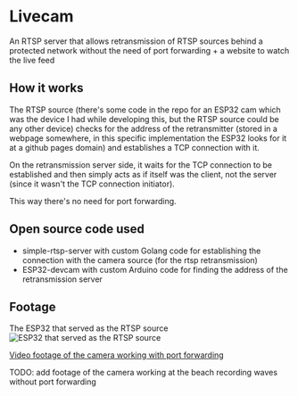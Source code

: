 # Livecam
An RTSP server that allows retransmission of RTSP sources behind a protected network without the need of port forwarding + a website to watch the live feed

## How it works
The RTSP source (there's some code in the repo for an ESP32 cam which was the device I had while developing this, but the RTSP source could be any other device) checks for the address of the retransmitter (stored in a webpage somewhere, in this specific implementation the ESP32 looks for it at a github pages domain) and establishes a TCP connection with it.

On the retransmission server side, it waits for the TCP connection to be established and then simply acts as if itself was the client, not the server (since it wasn't the TCP connection initiator).

This way there's no need for port forwarding.

## Open source code used
- simple-rtsp-server with custom Golang code for establishing the connection with the camera source (for the rtsp retransmission)
- ESP32-devcam with custom Arduino code for finding the address of the retransmission server

## Footage
The ESP32 that served as the RTSP source
![ESP32 that served as the RTSP source](https://user-images.githubusercontent.com/48866794/211899196-f07802fb-2508-46b7-a2cc-6316f61e7ee8.JPG)

[Video footage of the camera working with port forwarding](https://user-images.githubusercontent.com/48866794/211899417-b91a475a-fb35-4c94-bd1a-341dc810951d.mov)

TODO: add footage of the camera working at the beach recording waves without port forwarding
